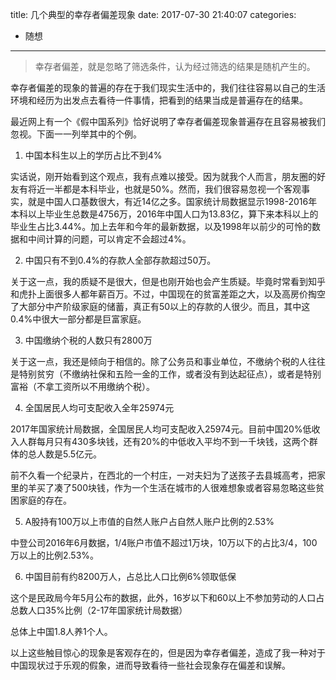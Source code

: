 title: 几个典型的幸存者偏差现象
date: 2017-07-30 21:40:07
categories:
- 随想

---

> 幸存者偏差，就是忽略了筛选条件，认为经过筛选的结果是随机产生的。

幸存者偏差的现象的普遍的存在于我们现实生活中的，我们往往容易以自己的生活环境和经历为出发点去看待一件事情，把看到的结果当成是普遍存在的结果。

最近网上有一个《假中国系列》恰好说明了幸存者偏差现象普遍存在且容易被我们忽视。下面一一列举其中的个例。

<!-- more -->

1. 中国本科生以上的学历占比不到4%

实话说，刚开始看到这个观点，我有点难以接受。因为就我个人而言，朋友圈的好友有将近一半都是本科毕业，也就是50%。然而，我们很容易忽视一个客观事实，就是中国人口基数很大，有近14亿之多。国家统计局数据显示1998-2016年本科以上毕业生总数是4756万，2016年中国人口为13.83亿，算下来本科以上的毕业生占比3.44%。加上去年和今年的最新数据，以及1998年以前少的可怜的数据和中间计算的问题，可以肯定不会超过4%。

2. 中国只有不到0.4%的存款人全部存款超过50万。

关于这一点，我的质疑不是很大，但是也刚开始也会产生质疑。毕竟时常看到知乎和虎扑上面很多人都年薪百万。不过，中国现在的贫富差距之大，以及高房价掏空了大部分中产阶级家庭的储蓄，真正有50以上的存款的人很少。而且，其中这0.4%中很大一部分都是巨富家庭。

3. 中国缴纳个税的人数只有2800万

关于这一点，我还是倾向于相信的。除了公务员和事业单位，不缴纳个税的人往往是特别贫穷（不缴纳社保和五险一金的工作，或者没有到达起征点），或者是特别富裕（不拿工资所以不用缴纳个税）。

4. 全国居民人均可支配收入全年25974元

2017年国家统计局数据，全国居民人均可支配收入25974元。目前中国20%低收入人群每月只有430多块钱，还有20%的中低收入平均不到一千块钱，这两个群体的总人数是5.5亿元。

前不久看一个纪录片，在西北的一个村庄，一对夫妇为了送孩子去县城高考，把家里的羊买了凑了500块钱，作为一个生活在城市的人很难想象或者容易忽略这些贫困家庭的存在。

5. A股持有100万以上市值的自然人账户占自然人账户比例的2.53%

中登公司2016年6月数据，1/4账户市值不超过1万块，10万以下的占比3/4，100万以上的比例2.53%。

6. 中国目前有约8200万人，占总比人口比例6%领取低保

这个是民政局今年5月公布的数据，此外，16岁以下和60以上不参加劳动的人口占总数人口35%比例（2-17年国家统计局数据）

总体上中国1.8人养1个人。

以上这些触目惊心的现象是客观存在的，但是因为幸存者偏差，造成了我一种对于中国现状过于乐观的假象，进而导致看待一些社会现象存在偏差和误解。


